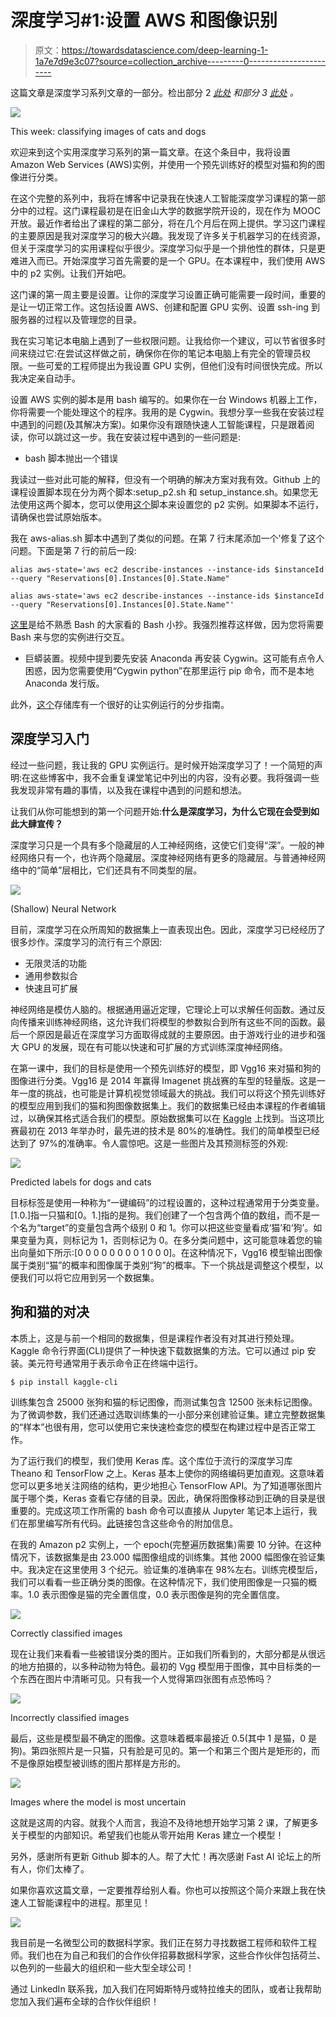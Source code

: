 # 深度学习#1:设置 AWS 和图像识别

> 原文：<https://towardsdatascience.com/deep-learning-1-1a7e7d9e3c07?source=collection_archive---------0----------------------->

这篇文章是深度学习系列文章的一部分。检出部分 2 [*此处*](https://medium.com/@r.ruizendaal/deep-learning-2-f81ebe632d5c) *和部分 3* [*此处*](https://medium.com/@r.ruizendaal/deep-learning-3-more-on-cnns-handling-overfitting-2bd5d99abe5d) *。*

![](img/fefb0a07e1862b54ce77d2d0314b56d3.png)

This week: classifying images of cats and dogs

欢迎来到这个实用深度学习系列的第一篇文章。在这个条目中，我将设置 Amazon Web Services (AWS)实例，并使用一个预先训练好的模型对猫和狗的图像进行分类。

在这个完整的系列中，我将在博客中记录我在快速人工智能深度学习课程的第一部分中的过程。这门课程最初是在旧金山大学的数据学院开设的，现在作为 MOOC 开放。最近作者给出了课程的第二部分，将在几个月后在网上提供。学习这门课程的主要原因是我对深度学习的极大兴趣。我发现了许多关于机器学习的在线资源，但关于深度学习的实用课程似乎很少。深度学习似乎是一个排他性的群体，只是更难进入而已。开始深度学习首先需要的是一个 GPU。在本课程中，我们使用 AWS 中的 p2 实例。让我们开始吧。

这门课的第一周主要是设置。让你的深度学习设置正确可能需要一段时间，重要的是让一切正常工作。这包括设置 AWS、创建和配置 GPU 实例、设置 ssh-ing 到服务器的过程以及管理您的目录。

我在实习笔记本电脑上遇到了一些权限问题。让我给你一个建议，可以节省很多时间来绕过它:在尝试这样做之前，确保你在你的笔记本电脑上有完全的管理员权限。一些可爱的工程师提出为我设置 GPU 实例，但他们没有时间很快完成。所以我决定亲自动手。

设置 AWS 实例的脚本是用 bash 编写的。如果你在一台 Windows 机器上工作，你将需要一个能处理这个的程序。我用的是 Cygwin。我想分享一些我在安装过程中遇到的问题(及其解决方案)。如果你没有跟随快速人工智能课程，只是跟着阅读，你可以跳过这一步。我在安装过程中遇到的一些问题是:

*   bash 脚本抛出一个错误

我读过一些对此可能的解释，但没有一个明确的解决方案对我有效。Github 上的课程设置脚本现在分为两个脚本:setup_p2.sh 和 setup_instance.sh。如果您无法使用这两个脚本，您可以使用[这个](https://github.com/ericschwarzkopf/courses/blob/dc06ce745a30850e7937858fb26a67df2aff329d/setup/setup_p2.sh)脚本来设置您的 p2 实例。如果脚本不运行，请确保也尝试原始版本。

我在 aws-alias.sh 脚本中遇到了类似的问题。在第 7 行末尾添加一个'修复了这个问题。下面是第 7 行的前后一段:

```
alias aws-state='aws ec2 describe-instances --instance-ids $instanceId --query "Reservations[0].Instances[0].State.Name"

alias aws-state='aws ec2 describe-instances --instance-ids $instanceId --query "Reservations[0].Instances[0].State.Name"'
```

[这里](https://gist.github.com/LeCoupa/122b12050f5fb267e75f)是给不熟悉 Bash 的大家看的 Bash 小抄。我强烈推荐这样做，因为您将需要 Bash 来与您的实例进行交互。

*   巨蟒装置。视频中提到要先安装 Anaconda 再安装 Cygwin。这可能有点令人困惑，因为您需要使用“Cygwin python”在那里运行 pip 命令，而不是本地 Anaconda 发行版。

此外，[这个](https://github.com/TomLous/practical-deep-learning)存储库有一个很好的让实例运行的分步指南。

## 深度学习入门

经过一些问题，我让我的 GPU 实例运行。是时候开始深度学习了！一个简短的声明:在这些博客中，我不会重复课堂笔记中列出的内容，没有必要。我将强调一些我发现非常有趣的事情，以及我在课程中遇到的问题和想法。

让我们从你可能想到的第一个问题开始:**什么是深度学习，为什么它现在会受到如此大肆宣传？**

深度学习只是一个具有多个隐藏层的人工神经网络，这使它们变得“深”。一般的神经网络只有一个，也许两个隐藏层。深度神经网络有更多的隐藏层。与普通神经网络中的“简单”层相比，它们还具有不同类型的层。

![](img/c3417836f3667805c7c3011a8b82a805.png)

(Shallow) Neural Network

目前，深度学习在众所周知的数据集上一直表现出色。因此，深度学习已经经历了很多炒作。深度学习的流行有三个原因:

*   无限灵活的功能
*   通用参数拟合
*   快速且可扩展

神经网络是模仿人脑的。根据通用逼近定理，它理论上可以求解任何函数。通过反向传播来训练神经网络，这允许我们将模型的参数拟合到所有这些不同的函数。最后一个原因是最近在深度学习方面取得成就的主要原因。由于游戏行业的进步和强大 GPU 的发展，现在有可能以快速和可扩展的方式训练深度神经网络。

在第一课中，我们的目标是使用一个预先训练好的模型，即 Vgg16 来对猫和狗的图像进行分类。Vgg16 是 2014 年赢得 Imagenet 挑战赛的车型的轻量版。这是一年一度的挑战，也可能是计算机视觉领域最大的挑战。我们可以将这个预先训练好的模型应用到我们的猫和狗图像数据集上。我们的数据集已经由本课程的作者编辑过，以确保其格式适合我们的模型。原始数据集可以在 [Kaggle](https://www.kaggle.com/c/dogs-vs-cats) 上找到。当这项比赛最初在 2013 年举办时，最先进的技术是 80%的准确性。我们的简单模型已经达到了 97%的准确率。令人震惊吧。这是一些图片及其预测标签的外观:

![](img/fefb0a07e1862b54ce77d2d0314b56d3.png)

Predicted labels for dogs and cats

目标标签是使用一种称为“一键编码”的过程设置的，这种过程通常用于分类变量。[1.0.]指一只猫和[0。1.]指的是狗。我们创建了一个包含两个值的数组，而不是一个名为“target”的变量包含两个级别 0 和 1。你可以把这些变量看成‘猫’和‘狗’。如果变量为真，则标记为 1，否则标记为 0。在多分类问题中，这可能意味着您的输出向量如下所示:[0 0 0 0 0 0 0 0 1 0 0 0]。在这种情况下，Vgg16 模型输出图像属于类别“猫”的概率和图像属于类别“狗”的概率。下一个挑战是调整这个模型，以便我们可以将它应用到另一个数据集。

## **狗和猫的对决**

本质上，这是与前一个相同的数据集，但是课程作者没有对其进行预处理。Kaggle 命令行界面(CLI)提供了一种快速下载数据集的方法。它可以通过 pip 安装。美元符号通常用于表示命令正在终端中运行。

```
$ pip install kaggle-cli
```

训练集包含 25000 张狗和猫的标记图像，而测试集包含 12500 张未标记图像。为了微调参数，我们还通过选取训练集的一小部分来创建验证集。建立完整数据集的“样本”也很有用，您可以使用它来快速检查您的模型在构建过程中是否正常工作。

为了运行我们的模型，我们使用 Keras 库。这个库位于流行的深度学习库 Theano 和 TensorFlow 之上。Keras 基本上使你的网络编码更加直观。这意味着您可以更多地关注网络的结构，更少地担心 TensorFlow API。为了知道哪张图片属于哪个类，Keras 查看它存储的目录。因此，确保将图像移动到正确的目录是很重要的。完成这项工作所需的 bash 命令可以直接从 Jupyter 笔记本上运行，我们在那里编写所有代码。[此](https://www.cyberciti.biz/faq/mv-command-howto-move-folder-in-linux-terminal/)链接包含这些命令的附加信息。

在我的 Amazon p2 实例上，一个 epoch(完整遍历数据集)需要 10 分钟。在这种情况下，该数据集是由 23.000 幅图像组成的训练集。其他 2000 幅图像在验证集中。我决定在这里使用 3 个纪元。验证集的准确率在 98%左右。训练完模型后，我们可以看看一些正确分类的图像。在这种情况下，我们使用图像是一只猫的概率。1.0 表示图像是猫的完全置信度，0.0 表示图像是狗的完全置信度。

![](img/8febdda0ca7338528c823e1617e938ca.png)

Correctly classified images

现在让我们来看看一些被错误分类的图片。正如我们所看到的，大部分都是从很远的地方拍摄的，以多种动物为特色。最初的 Vgg 模型用于图像，其中目标类的一个东西在图片中清晰可见。只有我一个人觉得第四张图有点恐怖吗？

![](img/d0c1355b7255525de292a83146b53384.png)

Incorrectly classified images

最后，这些是模型最不确定的图像。这意味着概率最接近 0.5(其中 1 是猫，0 是狗)。第四张照片是一只猫，只有脸是可见的。第一个和第三个图片是矩形的，而不是像原始模型被训练的图片那样是方形的。

![](img/b15bf2dd4d1e006c7b6c8e80dc84c433.png)

Images where the model is most uncertain

这就是这周的内容。就我个人而言，我迫不及待地想开始学习第 2 课，了解更多关于模型的内部知识。希望我们也能从零开始用 Keras 建立一个模型！

另外，感谢所有更新 Github 脚本的人。帮了大忙！再次感谢 Fast AI 论坛上的所有人，你们太棒了。

如果你喜欢这篇文章，一定要推荐给别人看。你也可以按照这个简介来跟上我在快速人工智能课程中的进程。那里见！

![](img/9b5e371e14688df683bd87ee13e1321a.png)

我目前是一名微型公司的数据科学家。我们正在努力寻找数据工程师和软件工程师。我们也在为自己和我们的合作伙伴招募数据科学家，这些合作伙伴包括荷兰、以色列的一些最大的组织和一些大型全球公司！

通过 LinkedIn 联系我，加入我们在阿姆斯特丹或特拉维夫的团队，或者让我帮助您加入我们遍布全球的合作伙伴组织！